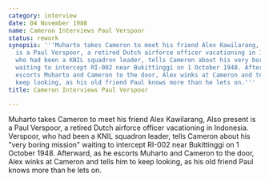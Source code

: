 ```yaml
---
category: interview
date: 04 November 1988
name: Cameron Interviews Paul Verspoor
status: rework
synopsis: '''Muharto takes Cameron to meet his friend Alex Kawilarang, Also present
  is a Paul Verspoor, a retired Dutch airforce officer vacationing in Indonesia. Verspoor,
  who had been a KNIL squadron leader, tells Cameron about his very boring mission
  waiting to intercept RI-002 near Bukittinggi on 1 October 1948. Afterward, as he
  escorts Muharto and Cameron to the door, Alex winks at Cameron and tells him to
  keep looking, as his old friend Paul knows more than he lets on.'''
title: Cameron Interviews Paul Verspoor

---
```





Muharto takes Cameron to meet his friend Alex
Kawilarang, Also present is a Paul Verspoor, a retired Dutch
airforce officer vacationing in Indonesia. Verspoor, who had been a KNIL
squadron leader, tells Cameron about his "very boring mission" waiting
to intercept RI-002 near Bukittinggi on 1 October 1948. Afterward, as he
escorts Muharto and Cameron to the door, Alex winks at Cameron and tells
him to keep looking, as his old friend Paul knows more than he lets on.
